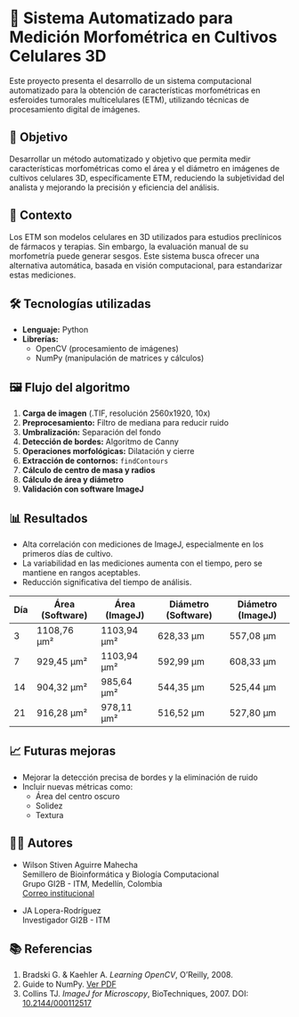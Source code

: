 # 🧠 Sistema Automatizado para Medición Morfométrica en Cultivos Celulares 3D

Este proyecto presenta el desarrollo de un sistema computacional automatizado para la obtención de características morfométricas en esferoides tumorales multicelulares (ETM), utilizando técnicas de procesamiento digital de imágenes.

## 📌 Objetivo

Desarrollar un método automatizado y objetivo que permita medir características morfométricas como el área y el diámetro en imágenes de cultivos celulares 3D, específicamente ETM, reduciendo la subjetividad del analista y mejorando la precisión y eficiencia del análisis.

## 🧪 Contexto

Los ETM son modelos celulares en 3D utilizados para estudios preclínicos de fármacos y terapias. Sin embargo, la evaluación manual de su morfometría puede generar sesgos. Este sistema busca ofrecer una alternativa automática, basada en visión computacional, para estandarizar estas mediciones.

## 🛠️ Tecnologías utilizadas

- **Lenguaje:** Python  
- **Librerías:**  
  - OpenCV (procesamiento de imágenes)  
  - NumPy (manipulación de matrices y cálculos)  

## 🖼️ Flujo del algoritmo

1. **Carga de imagen** (.TIF, resolución 2560x1920, 10x)
2. **Preprocesamiento:** Filtro de mediana para reducir ruido
3. **Umbralización:** Separación del fondo
4. **Detección de bordes:** Algoritmo de Canny
5. **Operaciones morfológicas:** Dilatación y cierre
6. **Extracción de contornos:** `findContours`
7. **Cálculo de centro de masa y radios**
8. **Cálculo de área y diámetro**
9. **Validación con software ImageJ**

## 📊 Resultados

- Alta correlación con mediciones de ImageJ, especialmente en los primeros días de cultivo.
- La variabilidad en las mediciones aumenta con el tiempo, pero se mantiene en rangos aceptables.
- Reducción significativa del tiempo de análisis.

| Día | Área (Software) | Área (ImageJ) | Diámetro (Software) | Diámetro (ImageJ) |
|-----|------------------|----------------|----------------------|--------------------|
| 3   | 1108,76 µm²      | 1103,94 µm²    | 628,33 µm            | 557,08 µm          |
| 7   | 929,45 µm²       | 1103,94 µm²    | 592,99 µm            | 608,33 µm          |
| 14  | 904,32 µm²       | 985,64 µm²     | 544,35 µm            | 525,44 µm          |
| 21  | 916,28 µm²       | 978,11 µm²     | 516,52 µm            | 527,80 µm          |

## 📈 Futuras mejoras

- Mejorar la detección precisa de bordes y la eliminación de ruido
- Incluir nuevas métricas como:
  - Área del centro oscuro
  - Solidez
  - Textura

## 👨‍💻 Autores

- Wilson Stiven Aguirre Mahecha  
  Semillero de Bioinformática y Biología Computacional  
  Grupo GI2B - ITM, Medellín, Colombia  
  [Correo institucional](mailto:wilsonaguirre309506@correo.itm.edu.co)

- JA Lopera-Rodríguez  
  Investigador GI2B - ITM  

## 📚 Referencias

1. Bradski G. & Kaehler A. *Learning OpenCV*, O’Reilly, 2008.  
2. Guide to NumPy. [Ver PDF](https://ecs.wgtn.ac.nz/foswiki/pub/Support/ManualPagesAndDocumentation/numpybook.pdf)  
3. Collins TJ. *ImageJ for Microscopy*, BioTechniques, 2007. DOI: [10.2144/000112517](https://doi.org/10.2144/000112517)
